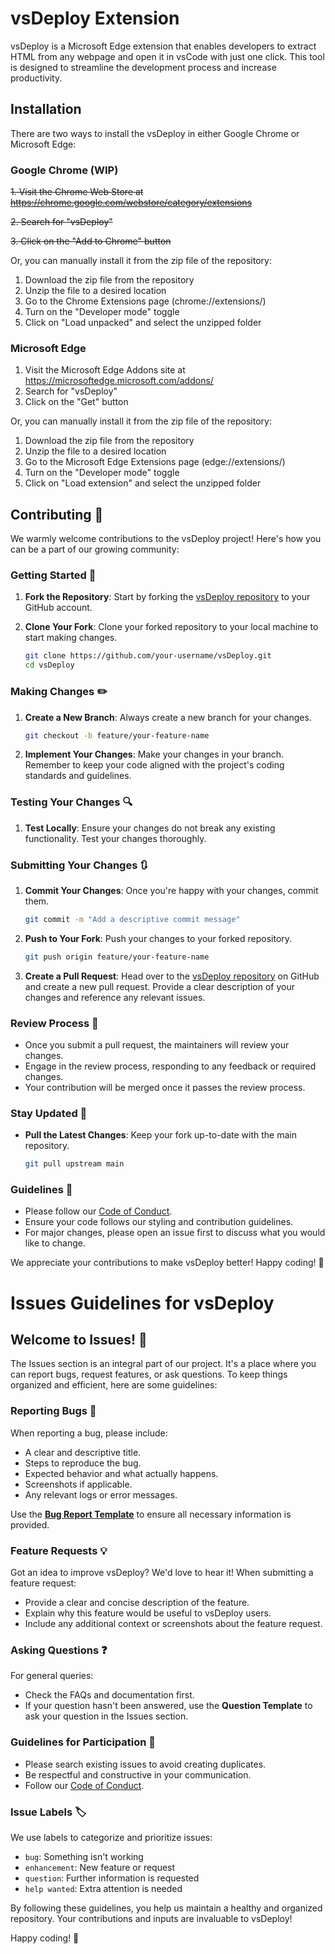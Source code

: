 # vsDeploy Extension

vsDeploy is a Microsoft Edge extension that enables developers to extract HTML from any webpage and open it in vsCode with just one click. This tool is designed to streamline the development process and increase productivity.

## Installation

There are two ways to install the vsDeploy in either Google Chrome or Microsoft Edge:

### Google Chrome (WIP)
~~1. Visit the Chrome Web Store at https://chrome.google.com/webstore/category/extensions~~

~~2. Search for "vsDeploy"~~

~~3. Click on the "Add to Chrome" button~~

Or, you can manually install it from the zip file of the repository:
1. Download the zip file from the repository
2. Unzip the file to a desired location
3. Go to the Chrome Extensions page (chrome://extensions/)
4. Turn on the "Developer mode" toggle
5. Click on "Load unpacked" and select the unzipped folder

### Microsoft Edge
1. Visit the Microsoft Edge Addons site at https://microsoftedge.microsoft.com/addons/
2. Search for "vsDeploy"
3. Click on the "Get" button

Or, you can manually install it from the zip file of the repository:
1. Download the zip file from the repository
2. Unzip the file to a desired location
3. Go to the Microsoft Edge Extensions page (edge://extensions/)
4. Turn on the "Developer mode" toggle
5. Click on "Load extension" and select the unzipped folder


## Contributing 🌟

We warmly welcome contributions to the vsDeploy project! Here's how you can be a part of our growing community:

### Getting Started 🚀

1. **Fork the Repository**: Start by forking the [vsDeploy repository](https://github.com/nolvuscodes/vsDeploy) to your GitHub account.
2. **Clone Your Fork**: Clone your forked repository to your local machine to start making changes.

    ```bash
    git clone https://github.com/your-username/vsDeploy.git
    cd vsDeploy
    ```

### Making Changes ✏️

1. **Create a New Branch**: Always create a new branch for your changes.

    ```bash
    git checkout -b feature/your-feature-name
    ```

2. **Implement Your Changes**: Make your changes in your branch. Remember to keep your code aligned with the project's coding standards and guidelines.

### Testing Your Changes 🔍

1. **Test Locally**: Ensure your changes do not break any existing functionality. Test your changes thoroughly.

### Submitting Your Changes 🔃

1. **Commit Your Changes**: Once you're happy with your changes, commit them.

    ```bash
    git commit -m "Add a descriptive commit message"
    ```

2. **Push to Your Fork**: Push your changes to your forked repository.

    ```bash
    git push origin feature/your-feature-name
    ```

3. **Create a Pull Request**: Head over to the [vsDeploy repository](https://github.com/nolvuscodes/vsDeploy) on GitHub and create a new pull request. Provide a clear description of your changes and reference any relevant issues.

### Review Process 📝

- Once you submit a pull request, the maintainers will review your changes.
- Engage in the review process, responding to any feedback or required changes.
- Your contribution will be merged once it passes the review process.

### Stay Updated 🔄

- **Pull the Latest Changes**: Keep your fork up-to-date with the main repository.

    ```bash
    git pull upstream main
    ```

### Guidelines 📜

- Please follow our [Code of Conduct](cod.md).
- Ensure your code follows our styling and contribution guidelines.
- For major changes, please open an issue first to discuss what you would like to change.

We appreciate your contributions to make vsDeploy better! Happy coding! 🎉


# Issues Guidelines for vsDeploy

## Welcome to Issues! 🐞

The Issues section is an integral part of our project. It's a place where you can report bugs, request features, or ask questions. To keep things organized and efficient, here are some guidelines:

### Reporting Bugs 🐛

When reporting a bug, please include:
- A clear and descriptive title.
- Steps to reproduce the bug.
- Expected behavior and what actually happens.
- Screenshots if applicable.
- Any relevant logs or error messages.

Use the [**Bug Report Template**](https://github.com/nolvuscodes/vsDeploy/issues/new/choose) to ensure all necessary information is provided.

### Feature Requests 💡

Got an idea to improve vsDeploy? We'd love to hear it! When submitting a feature request:
- Provide a clear and concise description of the feature.
- Explain why this feature would be useful to vsDeploy users.
- Include any additional context or screenshots about the feature request.

### Asking Questions ❓

For general queries:
- Check the FAQs and documentation first.
- If your question hasn't been answered, use the **Question Template** to ask your question in the Issues section.

### Guidelines for Participation 📜

- Please search existing issues to avoid creating duplicates.
- Be respectful and constructive in your communication.
- Follow our [Code of Conduct](cod.md).

### Issue Labels 🏷️

We use labels to categorize and prioritize issues:
- `bug`: Something isn't working
- `enhancement`: New feature or request
- `question`: Further information is requested
- `help wanted`: Extra attention is needed

By following these guidelines, you help us maintain a healthy and organized repository. Your contributions and inputs are invaluable to vsDeploy!

Happy coding! 🚀


